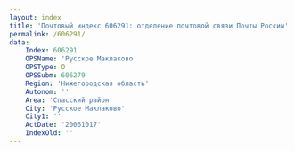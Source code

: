 ```yaml
---
layout: index
title: 'Почтовый индекс 606291: отделение почтовой связи Почты России'
permalink: /606291/
data:
    Index: 606291
    OPSName: 'Русское Маклаково'
    OPSType: О
    OPSSubm: 606279
    Region: 'Нижегородская область'
    Autonom: ''
    Area: 'Спасский район'
    City: 'Русское Маклаково'
    City1: ''
    ActDate: '20061017'
    IndexOld: ''
---
```


